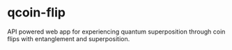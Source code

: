 # qcoin-flip
API powered web app for experiencing quantum superposition through coin flips with entanglement and superposition.

